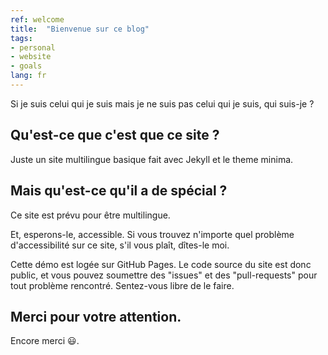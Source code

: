 ```yaml
---
ref: welcome
title:  "Bienvenue sur ce blog"
tags:
- personal
- website
- goals
lang: fr
---
```


Si je suis celui qui je suis mais je ne suis pas celui qui je suis, qui suis-je ?

## Qu'est-ce que c'est que ce site ?

Juste un site multilingue basique fait avec Jekyll et le theme minima.

## Mais qu'est-ce qu'il a de spécial ?

Ce site est prévu pour être multilingue.

Et, esperons-le, accessible. Si vous trouvez n'importe quel problème d'accessibilité sur ce site, s'il vous plaît, dîtes-le moi.

Cette démo est logée sur GitHub Pages. Le code source du site est donc public, et vous pouvez soumettre des "issues" et des "pull-requests" pour tout problème rencontré. Sentez-vous libre de le faire.

## Merci pour votre attention.

Encore merci :smiley:.
